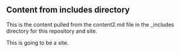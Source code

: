 <h2>Content from includes directory</h2>
This is the content pulled from the content2.md file in the _includes directory for this repository and site.

This is going to be a site.

